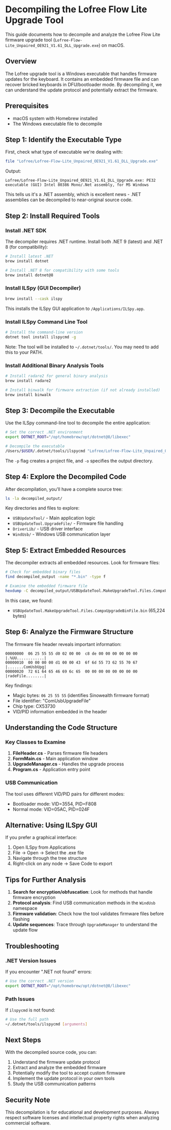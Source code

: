 # Decompiling the Lofree Flow Lite Upgrade Tool

This guide documents how to decompile and analyze the Lofree Flow Lite firmware upgrade tool (`Lofree-Flow-Lite_Unpaired_OE921_V1.61_DLL_Upgrade.exe`) on macOS.

## Overview

The Lofree upgrade tool is a Windows executable that handles firmware updates for the keyboard. It contains an embedded firmware file and can recover bricked keyboards in DFU/bootloader mode. By decompiling it, we can understand the update protocol and potentially extract the firmware.

## Prerequisites

- macOS system with Homebrew installed
- The Windows executable file to decompile

## Step 1: Identify the Executable Type

First, check what type of executable we're dealing with:

```bash
file "Lofree/Lofree-Flow-Lite_Unpaired_OE921_V1.61_DLL_Upgrade.exe"
```

Output:
```
Lofree/Lofree-Flow-Lite_Unpaired_OE921_V1.61_DLL_Upgrade.exe: PE32 executable (GUI) Intel 80386 Mono/.Net assembly, for MS Windows
```

This tells us it's a .NET assembly, which is excellent news - .NET assemblies can be decompiled to near-original source code.

## Step 2: Install Required Tools

### Install .NET SDK

The decompiler requires .NET runtime. Install both .NET 9 (latest) and .NET 8 (for compatibility):

```bash
# Install latest .NET
brew install dotnet

# Install .NET 8 for compatibility with some tools
brew install dotnet@8
```

### Install ILSpy (GUI Decompiler)

```bash
brew install --cask ilspy
```

This installs the ILSpy GUI application to `/Applications/ILSpy.app`.

### Install ILSpy Command Line Tool

```bash
# Install the command-line version
dotnet tool install ilspycmd -g
```

Note: The tool will be installed to `~/.dotnet/tools/`. You may need to add this to your PATH.

### Install Additional Binary Analysis Tools

```bash
# Install radare2 for general binary analysis
brew install radare2

# Install binwalk for firmware extraction (if not already installed)
brew install binwalk
```

## Step 3: Decompile the Executable

Use the ILSpy command-line tool to decompile the entire application:

```bash
# Set the correct .NET environment
export DOTNET_ROOT="/opt/homebrew/opt/dotnet@8/libexec"

# Decompile the executable
/Users/$USER/.dotnet/tools/ilspycmd "Lofree/Lofree-Flow-Lite_Unpaired_OE921_V1.61_DLL_Upgrade.exe" -p -o decompiled_output
```

The `-p` flag creates a project file, and `-o` specifies the output directory.

## Step 4: Explore the Decompiled Code

After decompilation, you'll have a complete source tree:

```bash
ls -la decompiled_output/
```

Key directories and files to explore:

- `USBUpdateTool/` - Main application logic
- `USBUpdateTool.UpgradeFile/` - Firmware file handling
- `DriverLib/` - USB driver interface
- `WindUsb/` - Windows USB communication layer

## Step 5: Extract Embedded Resources

The decompiler extracts all embedded resources. Look for firmware files:

```bash
# Check for embedded binary files
find decompiled_output -name "*.bin" -type f

# Examine the embedded firmware file
hexdump -C decompiled_output/USBUpdateTool.MakeUpgradeTool.Files.CompxUpgradeBinFile.bin | head -20
```

In this case, we found:
- `USBUpdateTool.MakeUpgradeTool.Files.CompxUpgradeBinFile.bin` (65,224 bytes)

## Step 6: Analyze the Firmware Structure

The firmware file header reveals important information:

```
00000000  06 25 55 55 d0 02 00 00  c8 de 00 00 00 00 00 00  |.%UU............|
00000010  00 00 00 00 d1 00 00 43  6f 6d 55 73 62 55 70 67  |.......ComUsbUpg|
00000020  72 61 64 65 46 69 6c 65  00 00 00 00 00 00 00 00  |radeFile........|
```

Key findings:
- Magic bytes: `06 25 55 55` (identifies Sinowealth firmware format)
- File identifier: "ComUsbUpgradeFile"
- Chip type: CX53730
- VID/PID information embedded in the header

## Understanding the Code Structure

### Key Classes to Examine

1. **FileHeader.cs** - Parses firmware file headers
2. **FormMain.cs** - Main application window
3. **UpgradeManager.cs** - Handles the upgrade process
4. **Program.cs** - Application entry point

### USB Communication

The tool uses different VID/PID pairs for different modes:
- Bootloader mode: VID=3554, PID=F808
- Normal mode: VID=05AC, PID=024F

## Alternative: Using ILSpy GUI

If you prefer a graphical interface:

1. Open ILSpy from Applications
2. File → Open → Select the .exe file
3. Navigate through the tree structure
4. Right-click on any node → Save Code to export

## Tips for Further Analysis

1. **Search for encryption/obfuscation**: Look for methods that handle firmware encryption
2. **Protocol analysis**: Find USB communication methods in the `WindUsb` namespace
3. **Firmware validation**: Check how the tool validates firmware files before flashing
4. **Update sequences**: Trace through `UpgradeManager` to understand the update flow

## Troubleshooting

### .NET Version Issues

If you encounter ".NET not found" errors:
```bash
# Use the correct .NET version
export DOTNET_ROOT="/opt/homebrew/opt/dotnet@8/libexec"
```

### Path Issues

If `ilspycmd` is not found:
```bash
# Use the full path
~/.dotnet/tools/ilspycmd [arguments]
```

## Next Steps

With the decompiled source code, you can:

1. Understand the firmware update protocol
2. Extract and analyze the embedded firmware
3. Potentially modify the tool to accept custom firmware
4. Implement the update protocol in your own tools
5. Study the USB communication patterns

## Security Note

This decompilation is for educational and development purposes. Always respect software licenses and intellectual property rights when analyzing commercial software.
